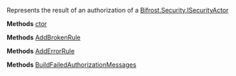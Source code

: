 Represents the result of an authorization of a [Bifrost.Security.ISecurityActor](Bifrost.Security.ISecurityActor)

**Methods**
[ctor](Bifrost.Security.AuthorizeActorResult.ctor)


**Methods**
[AddBrokenRule](Bifrost.Security.AuthorizeActorResult.AddBrokenRule)


**Methods**
[AddErrorRule](Bifrost.Security.AuthorizeActorResult.AddErrorRule)


**Methods**
[BuildFailedAuthorizationMessages](Bifrost.Security.AuthorizeActorResult.BuildFailedAuthorizationMessages)
